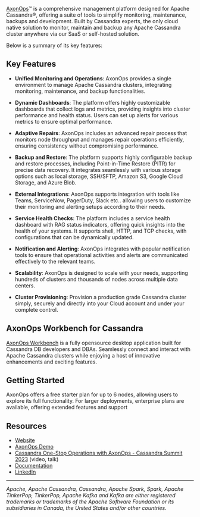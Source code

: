 [AxonOps](https://axonops.com)™ is a comprehensive management platform designed for Apache Cassandra®, offering a suite of tools to simplify monitoring, maintenance, backups and development. Built by Cassandra experts, the only cloud native solution to monitor, maintain and backup any Apache Cassandra cluster anywhere via our SaaS or self-hosted solution.

Below is a summary of its key features:

## Key Features

- **Unified Monitoring and Operations**: AxonOps provides a single environment to manage Apache Cassandra clusters, integrating monitoring, maintenance, and backup functionalities.

- **Dynamic Dashboards**: The platform offers highly customizable dashboards that collect logs and metrics, providing insights into cluster performance and health status. Users can set up alerts for various metrics to ensure optimal performance.

- **Adaptive Repairs**: AxonOps includes an advanced repair process that monitors node throughput and manages repair operations efficiently, ensuring consistency without compromising performance.

- **Backup and Restore**: The platform supports highly configurable backup and restore processes, including Point-in-Time Restore (PITR) for precise data recovery. It integrates seamlessly with various storage options such as local storage, SSH/SFTP, Amazon S3, Google Cloud Storage, and Azure Blob.

- **External Integrations**: AxonOps supports integration with tools like Teams, ServiceNow, PagerDuty, Slack etc.. allowing users to customize their monitoring and alerting setups according to their needs.

- **Service Health Checks**: The platform includes a service health dashboard with RAG status indicators, offering quick insights into the health of your systems. It supports shell, HTTP, and TCP checks, with configurations that can be dynamically updated.

- **Notification and Alerting**: AxonOps integrates with popular notification tools to ensure that operational activities and alerts are communicated effectively to the relevant teams.

- **Scalability**: AxonOps is designed to scale with your needs, supporting hundreds of clusters and thousands of nodes across multiple data centers.

- **Cluster Provisioning**: Provision a production grade Cassandra cluster simply, securely and directly into your Cloud account and under your complete control.


## AxonOps Workbench for Cassandra

[AxonOps Workbench](https://github.com/axonops/axonops-workbench-cassandra) is a fully opensource desktop application built for Cassandra DB developers and DBAs. Seamlessly connect and interact with Apache Cassandra clusters while enjoying a host of innovative enhancements and exciting features.

## Getting Started

AxonOps offers a free starter plan for up to 6 nodes, allowing users to explore its full functionality. For larger deployments, enterprise plans are available, offering extended features and support

## Resources
- [Website](https://axonops.com/)
- [AxonOps Demo](https://axonops.com/demo-sandbox/)
- [Cassandra One-Stop Operations with AxonOps - Cassandra Summit 2023](https://www.youtube.com/watch?v=7pfMz2vsGYY) (video, talk)
- [Documentation](https://docs.axonops.com/)
- [LinkedIn](https://www.linkedin.com/company/axonops/)

***

*Apache, Apache Cassandra, Cassandra, Apache Spark, Spark, Apache TinkerPop, TinkerPop, Apache Kafka and Kafka are either registered trademarks or trademarks of the Apache Software Foundation or its subsidiaries in Canada, the United States and/or other countries.*

